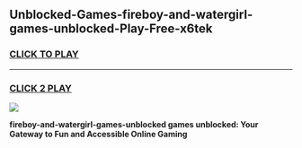
## Unblocked-Games-fireboy-and-watergirl-games-unblocked-Play-Free-x6tek
<h3>
<a href="https://premium76.site?title=fireboy-and-watergirl-games-unblocked&ref=18A1">CLICK TO PLAY</a></h3>
<hr>

<h3>
<a href="https://premium76.site?title=fireboy-and-watergirl-games-unblocked&ref=18A1">CLICK 2 PLAY</a>
  
</h3>

<a href="https://premium76.site?title=fireboy-and-watergirl-games-unblocked&ref=18A1"><img src="https://clearcache.store/games.png"></a>


**fireboy-and-watergirl-games-unblocked games unblocked: Your Gateway to Fun and Accessible Online Gaming**
